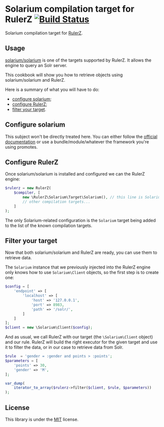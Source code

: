 # Solarium compilation target for RulerZ [![Build Status](https://travis-ci.org/rulerz-php/solarium.svg?branch=master)](https://travis-ci.org/rulerz-php/solarium)

Solarium compilation target for [RulerZ](https://github.com/K-Phoen/rulerz).

Usage
-----

[solarium/solarium](https://github.com/solariumphp/solarium) is one of the
targets supported by RulerZ. It allows the engine to query an Solr server.

This cookbook will show you how to retrieve objects using solarium/solarium and
RulerZ.

Here is a summary of what you will have to do:

 * [configure solarium](#configure-solarium);
 * [configure RulerZ](#configure-rulerz);
 * [filter your target](#filter-your-target).

## Configure solarium

This subject won't be directly treated here. You can either follow the [official
documentation](https://solarium.readthedocs.io/en/stable/)
or use a bundle/module/whatever the framework you're using promotes.

## Configure RulerZ

Once solarium/solarium is installed and configured we can the RulerZ engine:

```php
$rulerz = new RulerZ(
    $compiler, [
        new \RulerZ\Solarium\Target\Solarium(), // this line is Solarium-specific
        // other compilation targets...
    ]
);
```

The only Solarium-related configuration is the `Solarium` target being added to
the list of the known compilation targets.

## Filter your target

Now that both solarium/solarium and RulerZ are ready, you can use them to retrieve
data.

The `Solarium` instance that we previously injected into the RulerZ engine only
knows how to use `Solarium\Client` objects, so the first step is to create one:

```php
$config = [
    'endpoint' => [
        'localhost' => [
            'host' => '127.0.0.1',
            'port' => 8983,
            'path' => '/solr/',
        ]
    ]
];
$client = new \Solarium\Client($config);
```

And as usual, we call RulerZ with our target (the `\Solarium\Client` object) and
our rule.
RulerZ will build the right executor for the given target and use it to filter
the data, or in our case to retrieve data from Solr.

```php
$rule  = 'gender = :gender and points > :points';
$parameters = [
    'points' => 30,
    'gender' => 'M',
];

var_dump(
    iterator_to_array($rulerz->filter($client, $rule, $parameters))
);
```

License
-------

This library is under the [MIT](LICENSE) license.
